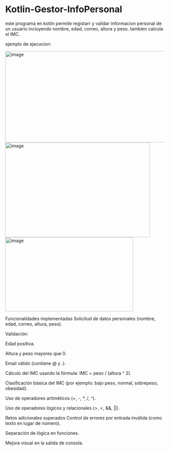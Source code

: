 # Kotlin-Gestor-InfoPersonal
este programa en kotlin permite registarr y validar informacion personal de un usuario incluyendo nombre, edad, correo, altura y peso. tambien calcula el IMC.

ejemplo de ejecucion:

<img width="617" height="288" alt="image" src="https://github.com/user-attachments/assets/05a5ab38-f5de-479e-8a95-b2a14997c92f" />

<img width="457" height="299" alt="image" src="https://github.com/user-attachments/assets/983586ed-a7b4-4770-b0a7-22837cf33d57" />

<img width="404" height="234" alt="image" src="https://github.com/user-attachments/assets/02a79fcb-26b1-40bb-83c0-d43d86121d0b" />

Funcionalidades implementadas
Solicitud de datos personales (nombre, edad, correo, altura, peso).

Validación:

Edad positiva.

Altura y peso mayores que 0.

Email válido (contiene @ y .).

Cálculo del IMC usando la fórmula: IMC = peso / (altura ^ 2).

Clasificación básica del IMC (por ejemplo: bajo peso, normal, sobrepeso, obesidad).

Uso de operadores aritméticos (+, -, *, /, ^).

Uso de operadores lógicos y relacionales (>, <, &&, ||).



Retos adicionales superados
Control de errores por entrada inválida (como texto en lugar de número).

Separación de lógica en funciones.

Mejora visual en la salida de consola.



